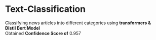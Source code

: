 # Text-Classification
Classifying news articles into different categories using **transformers & Distil Bert Model** <br>
Obtained **Confidence Score of** 0.957
